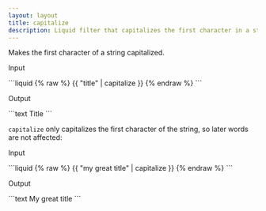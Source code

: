 ```yaml
---
layout: layout
title: capitalize
description: Liquid filter that capitalizes the first character in a string.
---
```


Makes the first character of a string capitalized.

<p class="code-label">Input</p>
```liquid
{% raw %}
{{ "title" | capitalize }}
{% endraw %}
```

<p class="code-label">Output</p>
```text
Title
```

`capitalize` only capitalizes the first character of the string, so later words are not affected:

 <p class="code-label">Input</p>
```liquid
{% raw %}
{{ "my great title" | capitalize }}
{% endraw %}
```

<p class="code-label">Output</p>
```text
My great title
```
